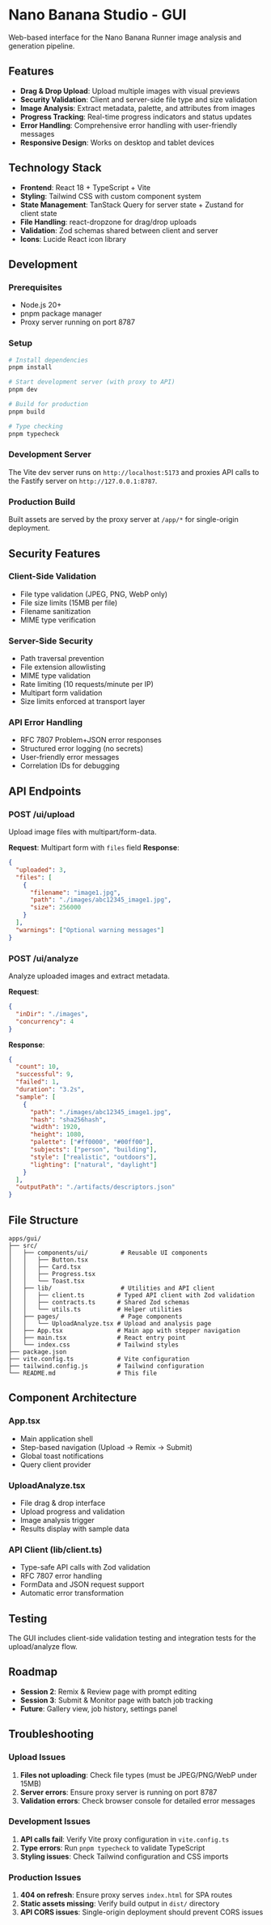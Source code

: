 # Nano Banana Studio - GUI

Web-based interface for the Nano Banana Runner image analysis and generation pipeline.

## Features

- **Drag & Drop Upload**: Upload multiple images with visual previews
- **Security Validation**: Client and server-side file type and size validation  
- **Image Analysis**: Extract metadata, palette, and attributes from images
- **Progress Tracking**: Real-time progress indicators and status updates
- **Error Handling**: Comprehensive error handling with user-friendly messages
- **Responsive Design**: Works on desktop and tablet devices

## Technology Stack

- **Frontend**: React 18 + TypeScript + Vite
- **Styling**: Tailwind CSS with custom component system
- **State Management**: TanStack Query for server state + Zustand for client state
- **File Handling**: react-dropzone for drag/drop uploads
- **Validation**: Zod schemas shared between client and server
- **Icons**: Lucide React icon library

## Development

### Prerequisites

- Node.js 20+
- pnpm package manager
- Proxy server running on port 8787

### Setup

```bash
# Install dependencies
pnpm install

# Start development server (with proxy to API)
pnpm dev

# Build for production
pnpm build

# Type checking
pnpm typecheck
```

### Development Server

The Vite dev server runs on `http://localhost:5173` and proxies API calls to the Fastify server on `http://127.0.0.1:8787`.

### Production Build

Built assets are served by the proxy server at `/app/*` for single-origin deployment.

## Security Features

### Client-Side Validation

- File type validation (JPEG, PNG, WebP only)
- File size limits (15MB per file)
- Filename sanitization
- MIME type verification

### Server-Side Security

- Path traversal prevention
- File extension allowlisting  
- MIME type validation
- Rate limiting (10 requests/minute per IP)
- Multipart form validation
- Size limits enforced at transport layer

### API Error Handling

- RFC 7807 Problem+JSON error responses
- Structured error logging (no secrets)
- User-friendly error messages
- Correlation IDs for debugging

## API Endpoints

### POST /ui/upload

Upload image files with multipart/form-data.

**Request**: Multipart form with `files` field
**Response**: 
```json
{
  "uploaded": 3,
  "files": [
    {
      "filename": "image1.jpg", 
      "path": "./images/abc12345_image1.jpg",
      "size": 256000
    }
  ],
  "warnings": ["Optional warning messages"]
}
```

### POST /ui/analyze

Analyze uploaded images and extract metadata.

**Request**:
```json
{
  "inDir": "./images",
  "concurrency": 4
}
```

**Response**:
```json
{
  "count": 10,
  "successful": 9,
  "failed": 1,
  "duration": "3.2s",
  "sample": [
    {
      "path": "./images/abc12345_image1.jpg",
      "hash": "sha256hash",
      "width": 1920,
      "height": 1080,
      "palette": ["#ff0000", "#00ff00"],
      "subjects": ["person", "building"],
      "style": ["realistic", "outdoors"],
      "lighting": ["natural", "daylight"]
    }
  ],
  "outputPath": "./artifacts/descriptors.json"
}
```

## File Structure

```
apps/gui/
├── src/
│   ├── components/ui/         # Reusable UI components
│   │   ├── Button.tsx
│   │   ├── Card.tsx  
│   │   ├── Progress.tsx
│   │   └── Toast.tsx
│   ├── lib/                   # Utilities and API client
│   │   ├── client.ts         # Typed API client with Zod validation
│   │   ├── contracts.ts      # Shared Zod schemas
│   │   └── utils.ts          # Helper utilities
│   ├── pages/                 # Page components
│   │   └── UploadAnalyze.tsx # Upload and analysis page
│   ├── App.tsx               # Main app with stepper navigation
│   ├── main.tsx              # React entry point
│   └── index.css             # Tailwind styles
├── package.json
├── vite.config.ts            # Vite configuration
├── tailwind.config.js        # Tailwind configuration
└── README.md                 # This file
```

## Component Architecture

### App.tsx
- Main application shell
- Step-based navigation (Upload → Remix → Submit)
- Global toast notifications
- Query client provider

### UploadAnalyze.tsx
- File drag & drop interface
- Upload progress and validation
- Image analysis trigger
- Results display with sample data

### API Client (lib/client.ts)
- Type-safe API calls with Zod validation
- RFC 7807 error handling
- FormData and JSON request support
- Automatic error transformation

## Testing

The GUI includes client-side validation testing and integration tests for the upload/analyze flow.

## Roadmap

- **Session 2**: Remix & Review page with prompt editing
- **Session 3**: Submit & Monitor page with batch job tracking
- **Future**: Gallery view, job history, settings panel

## Troubleshooting

### Upload Issues

1. **Files not uploading**: Check file types (must be JPEG/PNG/WebP under 15MB)
2. **Server errors**: Ensure proxy server is running on port 8787
3. **Validation errors**: Check browser console for detailed error messages

### Development Issues

1. **API calls fail**: Verify Vite proxy configuration in `vite.config.ts`
2. **Type errors**: Run `pnpm typecheck` to validate TypeScript
3. **Styling issues**: Check Tailwind configuration and CSS imports

### Production Issues

1. **404 on refresh**: Ensure proxy serves `index.html` for SPA routes
2. **Static assets missing**: Verify build output in `dist/` directory
3. **API CORS issues**: Single-origin deployment should prevent CORS issues